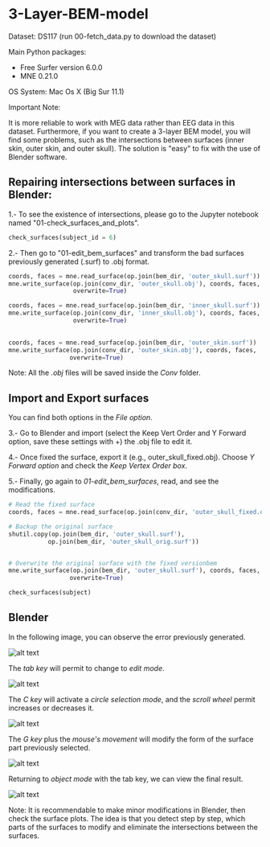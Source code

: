 # 3-Layer-BEM-model


Dataset: DS117 (run 00-fetch_data.py to download the dataset)

Main Python packages:

*  Free Surfer version 6.0.0
*  MNE 0.21.0 

OS System: Mac Os X (Big Sur 11.1)


Important Note: 

It is more reliable to work with MEG data rather than EEG data in this dataset. Furthermore, if you want to create a 3-layer BEM model, you will find some problems, such as the intersections between surfaces (inner skin, outer skin, and outer skull). The solution is "easy" to fix with the use of Blender software. 


## Repairing intersections between surfaces in Blender:

1.- To see the existence of intersections, please go to the Jupyter notebook named "01-check_surfaces_and_plots".

```python
check_surfaces(subject_id = 6)
```

2.- Then go to "01-edit_bem_surfaces" and transform the bad surfaces previously generated (.surf) to .obj format. 

```python
coords, faces = mne.read_surface(op.join(bem_dir, 'outer_skull.surf'))
mne.write_surface(op.join(conv_dir, 'outer_skull.obj'), coords, faces,
                  overwrite=True)
```
```python
coords, faces = mne.read_surface(op.join(bem_dir, 'inner_skull.surf'))
mne.write_surface(op.join(conv_dir, 'inner_skull.obj'), coords, faces,
                  overwrite=True)
 
```
 ```python                 
 coords, faces = mne.read_surface(op.join(bem_dir, 'outer_skin.surf'))
mne.write_surface(op.join(conv_dir, 'outer_skin.obj'), coords, faces,
                  overwrite=True)

```
Note: All the *.obj* files will be saved inside the *Conv* folder. 

## Import and Export surfaces 
You can find both options in the *File option*. 

3.- Go to Blender and import (select the Keep Vert Order and Y Forward option, save these settings with +) the .obj file to edit it.

4.- Once fixed the surface, export it (e.g., outer_skull_fixed.obj). Choose *Y Forward option* and check the *Keep Vertex Order box*.

5.- Finally, go again to *01-edit_bem_surfaces*, read, and see the modifications. 
 
 ```python 
# Read the fixed surface
coords, faces = mne.read_surface(op.join(conv_dir, 'outer_skull_fixed.obj'))

# Backup the original surface
shutil.copy(op.join(bem_dir, 'outer_skull.surf'),
            op.join(bem_dir, 'outer_skull_orig.surf'))


# Overwrite the original surface with the fixed versionbem
mne.write_surface(op.join(bem_dir, 'outer_skull.surf'), coords, faces,
                  overwrite=True)

check_surfaces(subject)
```

## Blender

In the following image, you can observe the error previously generated.

![alt text](img/blender_import_obj4.png)

The *tab key* will permit to change to *edit mode*.

![alt text](img/blender_import_obj5.png)

The *C key* will activate a *circle selection mode*, and the *scroll wheel* permit 
increases or decreases it. 

![alt text](img/blender_import_obj6.png)

The *G key* plus the *mouse's movement* will modify the form of the surface part 
previously selected.

![alt text](img/blender_import_obj7.png)

Returning to *object mode* with the tab key, we can view the final result.

![alt text](img/blender_import_obj8.png)

Note: It is recommendable to make minor modifications in Blender, then check the
surface plots. The idea is that you detect step by step, which parts of the surfaces to modify and eliminate the intersections between the surfaces.
